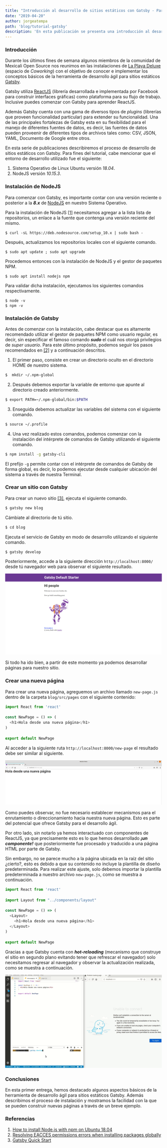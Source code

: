 ```yaml
---
title: "Introducción al desarrollo de sitios estáticos con Gatsby - Parte 1"
date: "2019-04-20"
author: jorgeatempa
path: 'blog/tutorial-gatsby'
description: 'En esta publicación se presenta una introducción al desarrollo de sitios estáticos con Gatsby'
---
```


### Introducción

Durante los últimos fines de semana algunos miembros de la comunidad de Mexicali Open Source nos reunimos en las instalaciones de [La Playa Deluxe](https://www.facebook.com/LaPlayaDeLux/) (espacio de _Coworking_) con el objetivo de conocer e implementar los conceptos básicos de la herramienta de desarrollo ágil para sitios estáticos [Gatsby](https://www.gatsby.org/). 

Gatsby utiliza [ReactJS](https://reactjs.org/) (librería desarrollada e implementada por Facebook para construir interfaces gráficas) como plataforma para su flujo de trabajo. Inclusive puedes comenzar con Gatsby para aprender ReactJS. 

Además Gatsby cuenta con una gama de diversos tipos de _plugins_ (librerías que proveen funcionalidad particular) para extender su funcionalidad. Una de las principales fortalezas de Gatsby esta en su flexibilidad para el manejo de diferentes fuentes de datos, es decir, las fuentes de datos pueden proveenir de diferentes tipos de archivos tales como: CSV, JSON, YAML, Documento de Google entre otros.

En esta serie de publicaciones describiremos el proceso de desarrollo de sitios estáticos con Gatsby. Para fines del tutorial, cabe mencionar que el entorno de desarrollo utilizado fue el siguiente:

1. Sistema Operativo de Linux Ubuntu versión _18.04_.
2. NodeJS versión _10.15.3_.

### Instalación de NodeJS

Para comenzar con Gatsby, es importante contar con una versión reciente o posterior a la _**8.x**_ de [NodeJS](https://nodejs.org) en nuestro Sistema Operativo. 

Para la instalación de NodeJS [[1]](https://linux4one.com/how-to-install-node-js-with-npm-on-ubuntu-18-04/) necesitamos agregar a la lista lista de repositorios, un enlace a la fuente que contenga una versión reciente del mismo.

    $ curl -sL https://deb.nodesource.com/setup_10.x | sudo bash -

Después, actualizamos los repositorios locales con el siguiente comando.

    $ sudo apt update ; sudo apt upgrade

Procedemos entonces con la instalación de NodeJS y el gestor de paquetes NPM.

    $ sudo apt install nodejs npm

Para validar dicha instalación, ejecutamos los siguientes comandos respectivamente.

    $ node -v
    $ npm -v

### Instalación de Gatsby

Antes de comenzar con la instalación, cabe destacar que es altamente recomendado utilizar el gestor de paquetes NPM como usuario regular, es decir, sin especificar el famoso comando _**sudo**_ el cuál nos otorgá privilegios de _super usuario_. Para este último propósito, podemos seguir los pasos recomendados en [[2]](https://docs.npmjs.com/resolving-eacces-permissions-errors-when-installing-packages-globally) y a continuación descritos.

1. El primer paso, consiste en crear un directorio oculto en el directorio HOME de nuestro sistema.

```sh
$  mkdir ~/.npm-global
```

2. Después debemos exportar la variable de entorno que apunte al directorio creado anteriormente.

```sh
$ export PATH=~/.npm-global/bin:$PATH
```

3. Enseguida debemos actualizar las variables del sistema con el siguiente comando.

```sh
$ source ~/.profile
```

4. Una vez realizado estos comandos, podemos comenzar con la instalación del intérprete de comandos de Gatsby utilizando el siguiente comando.

```sh
$ npm install -g gatsby-cli
```

El prefijo `-g` permite contar con el intérprete de comandos de Gatsby de forma global, es decir, lo podemos ejecutar desde cualquier ubicación del sistema a través de nuestra Terminal.

### Crear un sitio con Gatsby

Para crear un nuevo sitio [[3]](https://www.gatsbyjs.org/docs/quick-start), ejecuta el siguiente comando.

```sh
$ gatsby new blog
```

Cámbiate al directorio de tú sitio.

```sh
$ cd blog
```

Ejecuta el servicio de Gatsby en modo de desarrollo utilizando el siguiente comando.

```sh
$ gatsby develop
```

Posteriormente, accede a la siguiente dirección `http://localhost:8000/` desde tú navegador web para observar el siguiente resultado.

![Welcome to Gatsby](img/initial_gatsby.png)

Si todo ha ido bien, a partir de este momento ya podemos desarrollar páginas para nuestro sitio.

### Crear una nueva página

Para crear una nueva página, agreguemos un archivo llamado `new-page.js` dentro de la carpeta `blog/src/pages` con el siguiente contenido:

```js
import React from 'react'

const NewPage = () => (
  <h1>Hola desde una nueva página</h1>
)

export default NewPage
```

Al acceder a la siguiente ruta `http://localhost:8000/new-page` el resultado debe ser similar al siguiente.

![New Page](img/new-page.png)

Como puedes observar, no fue necesario establecer mecanismos para el enrutamiento o direccionamiento hacia nuestra nueva página. Esto es  parte del potencial que ofrece Gatsby para el desarrollo ágil.

Por otro lado, sin notarlo ya hemos interactuado con componentes de ReactJS, ya que precisamente esto es lo que hemos desarrollado _**¡un componente!**_ que posteriormente fue procesado y traducido a una página HTML por parte de Gatsby.

Sin embargo, no se parece mucho a la página ubicada en la raíz del sitio ¿cierto?, esto es debido a que su contenido no incluye la plantilla de diseño predeterminada. Para realizar este ajuste, solo debemos importar la plantilla predeterminada a nuestro archivo `new-page.js`, como se muestra a continuación.

```js
import React from 'react'

import Layout from "../components/layout"

const NewPage = () => (
  <Layout>
    <h1>Hola desde una nueva página</h1>
  </Layout>
)

export default NewPage
```

Gracias a que Gatsby cuenta con _**hot-reloading**_ (mecanismo que construye el sitio en segundo plano evitando tener que refrescar el navegador) solo necesitamos regresar al navegador y observar la actualización realizada, como se muestra a continuación.

![New page with default template](img/new-page-with-template-animation.gif)

### Conclusiones

En esta primer entrega, hemos destacado algunos aspectos básicos de la herramienta de desarrollo ágil para sitios estáticos Gatsby. Además describimos el proceso de instalación y mostramos la facilidad con la que se pueden construir nuevas páginas a través de un breve ejemplo.

### Referencias
   1. [How to install Node.js with npm on Ubuntu 18.04](https://linux4one.com/how-to-install-node-js-with-npm-on-ubuntu-18-04/)
   2. [Resolving EACCES permissions errors when installing packages globally](https://docs.npmjs.com/resolving-eacces-permissions-errors-when-installing-packages-globally)
   3. [Gatsby Quick Start](https://www.gatsbyjs.org/docs/quick-start)